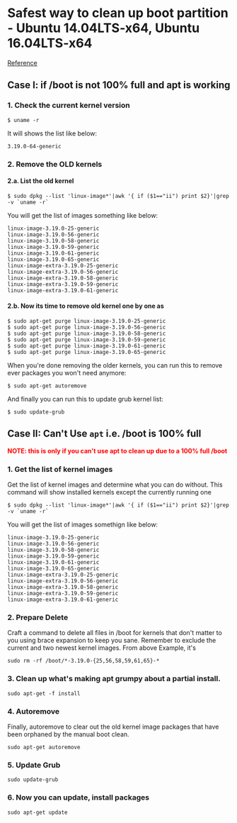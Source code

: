 
# Safest way to clean up boot partition - Ubuntu 14.04LTS-x64, Ubuntu 16.04LTS-x64

[Reference](http://askubuntu.com/questions/345588/what-is-the-safest-way-to-clean-up-boot-partition)

## Case I: if /boot is not 100% full and apt is working

### 1. Check the current kernel version
```
$ uname -r 
```

It will shows the list like below:
```
3.19.0-64-generic
```

### 2. Remove the OLD kernels

#### 2.a. List the old kernel

```
$ sudo dpkg --list 'linux-image*'|awk '{ if ($1=="ii") print $2}'|grep -v `uname -r`
```

You will get the list of images something like below:

```
linux-image-3.19.0-25-generic
linux-image-3.19.0-56-generic
linux-image-3.19.0-58-generic
linux-image-3.19.0-59-generic
linux-image-3.19.0-61-generic
linux-image-3.19.0-65-generic
linux-image-extra-3.19.0-25-generic
linux-image-extra-3.19.0-56-generic
linux-image-extra-3.19.0-58-generic
linux-image-extra-3.19.0-59-generic
linux-image-extra-3.19.0-61-generic

```

#### 2.b. Now its time to remove old kernel one by one as 

```
$ sudo apt-get purge linux-image-3.19.0-25-generic
$ sudo apt-get purge linux-image-3.19.0-56-generic
$ sudo apt-get purge linux-image-3.19.0-58-generic
$ sudo apt-get purge linux-image-3.19.0-59-generic
$ sudo apt-get purge linux-image-3.19.0-61-generic
$ sudo apt-get purge linux-image-3.19.0-65-generic
```

When you're done removing the older kernels, you can run this to remove ever packages you won't need anymore:

```
$ sudo apt-get autoremove
```

And finally you can run this to update grub kernel list:

```
$ sudo update-grub
```



## Case II: Can't Use `apt` i.e. /boot is 100% full

<strong style="color:red">NOTE: this is only if you can't use apt to clean up due to a 100% full /boot</strong>


### 1. Get the list of kernel images
Get the list of kernel images and determine what you can do without. This command will show installed kernels except the currently running one

```
$ sudo dpkg --list 'linux-image*'|awk '{ if ($1=="ii") print $2}'|grep -v `uname -r`
```

You will get the list of images somethign like below:

```
linux-image-3.19.0-25-generic
linux-image-3.19.0-56-generic
linux-image-3.19.0-58-generic
linux-image-3.19.0-59-generic
linux-image-3.19.0-61-generic
linux-image-3.19.0-65-generic
linux-image-extra-3.19.0-25-generic
linux-image-extra-3.19.0-56-generic
linux-image-extra-3.19.0-58-generic
linux-image-extra-3.19.0-59-generic
linux-image-extra-3.19.0-61-generic

```

### 2. Prepare Delete
 Craft a command to delete all files in /boot for kernels that don't matter to you using brace expansion to keep you sane. Remember to exclude the current and two newest kernel images. 
From above Example, it's 
```
sudo rm -rf /boot/*-3.19.0-{25,56,58,59,61,65}-*
```

### 3. Clean up what's making apt grumpy about a partial install.
```
sudo apt-get -f install
```

### 4. Autoremove
Finally, autoremove to clear out the old kernel image packages that have been orphaned by the manual boot clean.

```
sudo apt-get autoremove
```

### 5. Update Grub
```
sudo update-grub
```

### 6. Now you can update, install packages
```
sudo apt-get update
```